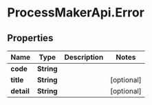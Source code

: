 # ProcessMakerApi.Error

## Properties
Name | Type | Description | Notes
------------ | ------------- | ------------- | -------------
**code** | **String** |  | 
**title** | **String** |  | [optional] 
**detail** | **String** |  | [optional] 


